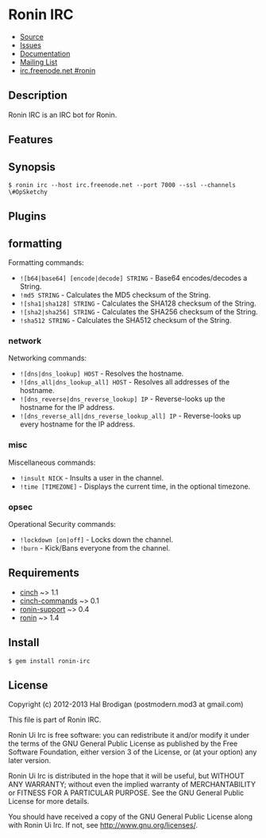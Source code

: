 # Ronin IRC

* [Source](https://github.com/ronin-ruby/ronin-ui-irc)
* [Issues](https://github.com/ronin-ruby/ronin-ui-irc/issues)
* [Documentation](http://rubydoc.info/gems/ronin-ui-irc/frames)
* [Mailing List](http://groups.google.com/group/ronin-ruby)
* [irc.freenode.net #ronin](http://webchat.freenode.net/?channels=ronin&uio=Mj10cnVldd)

## Description

Ronin IRC is an IRC bot for Ronin.

## Features

## Synopsis

    $ ronin irc --host irc.freenode.net --port 7000 --ssl --channels \#OpSketchy

## Plugins

## formatting

Formatting commands:

* `![b64|base64] [encode|decode] STRING` - Base64 encodes/decodes a String.
* `!md5 STRING` - Calculates the MD5 checksum of the String.
* `![sha1|sha128] STRING` - Calculates the SHA128 checksum of the String.
* `![sha2|sha256] STRING` - Calculates the SHA256 checksum of the String.
* `!sha512 STRING` - Calculates the SHA512 checksum of the String.

### network

Networking commands:

* `![dns|dns_lookup] HOST` - Resolves the hostname.
* `![dns_all|dns_lookup_all] HOST` - Resolves all addresses of the hostname.
* `![dns_reverse|dns_reverse_lookup] IP` - Reverse-looks up the hostname for
  the IP address.
* `![dns_reverse_all|dns_reverse_lookup_all] IP` - Reverse-looks up every
  hostname for the IP address.

### misc

Miscellaneous commands:

* `!insult NICK` - Insults a user in the channel.
* `!time [TIMEZONE]` - Displays the current time, in the optional timezone.

### opsec

Operational Security commands:

* `!lockdown [on|off]` - Locks down the channel.
* `!burn` - Kick/Bans everyone from the channel.

## Requirements

* [cinch](https://github.com/cinchrb/cinch#readme) ~> 1.1
* [cinch-commands](https://github.com/postmodern/cinch-commands#readme) ~> 0.1
* [ronin-support](https://github.com/ronin-ruby/ronin-support#readme) ~> 0.4
* [ronin](https://github.com/ronin-ruby/ronin#readme) ~> 1.4

## Install

    $ gem install ronin-irc

## License

Copyright (c) 2012-2013 Hal Brodigan (postmodern.mod3 at gmail.com)

This file is part of Ronin IRC.

Ronin Ui Irc is free software: you can redistribute it and/or modify
it under the terms of the GNU General Public License as published by
the Free Software Foundation, either version 3 of the License, or
(at your option) any later version.

Ronin Ui Irc is distributed in the hope that it will be useful,
but WITHOUT ANY WARRANTY; without even the implied warranty of
MERCHANTABILITY or FITNESS FOR A PARTICULAR PURPOSE.  See the
GNU General Public License for more details.

You should have received a copy of the GNU General Public License
along with Ronin Ui Irc.  If not, see <http://www.gnu.org/licenses/>.
